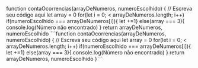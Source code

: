 function contaOcorrencias(arrayDeNumeros, numeroEscolhido) {
  // Escreva seu código aqui
  let array = 0
  for(let i = 0; < arrayDeNumeros.length; i++)
  if(numeroEscolhido === arrayDeNumeros[i]){
  let +=1}
  else(array === 3){
    console.log(Número não encontrado)
  }
  return arrayDeNumeros, numeroEscolhido
ˋˋˋfunction contaOcorrencias(arrayDeNumeros, numeroEscolhido) {
  // Escreva seu código aqui
  let array = 0
  for(let i = 0; < arrayDeNumeros.length; i++)
  if(numeroEscolhido === arrayDeNumeros[i]){
  let +=1}
  else(array === 3){
    console.log(Número não encontrado)
  }
  return arrayDeNumeros, numeroEscolhido
}ˋˋˋ
